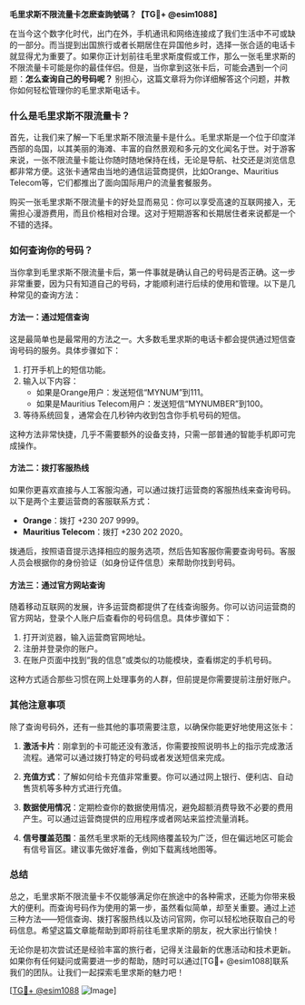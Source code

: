 **毛里求斯不限流量卡怎麽查詢號碼？【TG💪+ @esim1088】**

在当今这个数字化时代，出门在外，手机通讯和网络连接成了我们生活中不可或缺的一部分。而当提到出国旅行或者长期居住在异国他乡时，选择一张合适的电话卡就显得尤为重要了。如果你正计划前往毛里求斯度假或工作，那么一张毛里求斯的不限流量卡可能是你的最佳伴侣。但是，当你拿到这张卡后，可能会遇到一个问题：**怎么查询自己的号码呢？** 别担心，这篇文章将为你详细解答这个问题，并教你如何轻松管理你的毛里求斯电话卡。

### 什么是毛里求斯不限流量卡？

首先，让我们来了解一下毛里求斯不限流量卡是什么。毛里求斯是一个位于印度洋西部的岛国，以其美丽的海滩、丰富的自然景观和多元的文化闻名于世。对于游客来说，一张不限流量卡能让你随时随地保持在线，无论是导航、社交还是浏览信息都非常方便。这张卡通常由当地的通信运营商提供，比如Orange、Mauritius Telecom等，它们都推出了面向国际用户的流量套餐服务。

购买一张毛里求斯不限流量卡的好处显而易见：你可以享受高速的互联网接入，无需担心漫游费用，而且价格相对合理。这对于短期游客和长期居住者来说都是一个不错的选择。

### 如何查询你的号码？

当你拿到毛里求斯不限流量卡后，第一件事就是确认自己的号码是否正确。这一步非常重要，因为只有知道自己的号码，才能顺利进行后续的使用和管理。以下是几种常见的查询方法：

#### 方法一：通过短信查询

这是最简单也是最常用的方法之一。大多数毛里求斯的电话卡都会提供通过短信查询号码的服务。具体步骤如下：

1. 打开手机上的短信功能。
2. 输入以下内容：
   - 如果是Orange用户：发送短信“MYNUM”到111。
   - 如果是Mauritius Telecom用户：发送短信“MYNUMBER”到100。
3. 等待系统回复，通常会在几秒钟内收到包含你手机号码的短信。

这种方法非常快捷，几乎不需要额外的设备支持，只需一部普通的智能手机即可完成操作。

#### 方法二：拨打客服热线

如果你更喜欢直接与人工客服沟通，可以通过拨打运营商的客服热线来查询号码。以下是两个主要运营商的客服联系方式：

- **Orange**：拨打 +230 207 9999。
- **Mauritius Telecom**：拨打 +230 202 2020。

拨通后，按照语音提示选择相应的服务选项，然后告知客服你需要查询号码。客服人员会根据你的身份验证（如身份证件信息）来帮助你找到号码。

#### 方法三：通过官方网站查询

随着移动互联网的发展，许多运营商都提供了在线查询服务。你可以访问运营商的官方网站，登录个人账户后查看你的号码信息。具体步骤如下：

1. 打开浏览器，输入运营商官网地址。
2. 注册并登录你的账户。
3. 在账户页面中找到“我的信息”或类似的功能模块，查看绑定的手机号码。

这种方式适合那些习惯在网上处理事务的人群，但前提是你需要提前注册好账户。

### 其他注意事项

除了查询号码外，还有一些其他的事项需要注意，以确保你能更好地使用这张卡：

1. **激活卡片**：刚拿到的卡可能还没有激活，你需要按照说明书上的指示完成激活流程。通常可以通过拨打特定的号码或者发送短信来完成。
   
2. **充值方式**：了解如何给卡充值非常重要。你可以通过网上银行、便利店、自动售货机等多种方式进行充值。

3. **数据使用情况**：定期检查你的数据使用情况，避免超额消费导致不必要的费用产生。可以通过运营商提供的应用程序或者网站来监控流量消耗。

4. **信号覆盖范围**：虽然毛里求斯的无线网络覆盖较为广泛，但在偏远地区可能会有信号盲区。建议事先做好准备，例如下载离线地图等。

### 总结

总之，毛里求斯不限流量卡不仅能够满足你在旅途中的各种需求，还能为你带来极大的便利。而查询号码作为使用的第一步，虽然看似简单，却至关重要。通过上述三种方法——短信查询、拨打客服热线以及访问官网，你可以轻松地获取自己的号码信息。希望这篇文章能帮助到即将前往毛里求斯的朋友，祝大家出行愉快！

无论你是初次尝试还是经验丰富的旅行者，记得关注最新的优惠活动和技术更新。如果你有任何疑问或需要进一步的帮助，随时可以通过[TG💪+ @esim1088]联系我们的团队。让我们一起探索毛里求斯的魅力吧！

[[TG💪+ @esim1088](https://t.me/s/esim1088) ![Image](https://i.postimg.cc/4NQfJmqS/Snipaste-2025-05-13-00-14-12.png)]